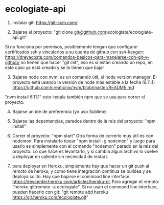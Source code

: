 # ecologiate-api

1) Instalar git:
https://git-scm.com/

2) Bajarse el proyecto:
"git clone git@github.com:ecologiate/ecologiate-api.git"

Si no funciona por permisos, posiblemente tengan que configurar certificados ssh y vincularlos a su cuenta de github con ssh-keygen:
https://dreyacosta.com/comandos-basicos-para-manejarse-con-git-y-github/
no tienen que hacer "git init", eso es si están creando un repo, en este caso ya está creado y se lo tienen que bajar

3) Bajarse node con nvm, es un comando útil, el node version manager. El proyecto está usando la versión de node más estable a la fecha (6.11.1)
https://github.com/creationix/nvm/blob/master/README.md

"nvm install 6.11.1"
esto instala también npm que se usa para correr el proyecto.

4) Bajarse un ide de preferencia (yo uso Sublime)

5) Bajarse las depentencias, parados dentro de la raiz del proyecto:
"npm install"

6) Correr el proyecto:
"npm start"
Otra forma de correrlo muy útil es con nodemon. Para instalarlo tipear "npm install -g nodemon" y luego para usarlo es simplemente con el comando "nodemon" parado en la raiz del proyecto. Lo que hace es levantarlo, y si cambia algun archivo lo vuelve a deployar en caliente sin necesidad de restart.

7) para deployar en Heroku, simplemente hay que hacer un git push al remoto de heroku, y como tiene integración continua se buildea y se deploya solito. Hay que bajarse el command line interface:
https://devcenter.heroku.com/articles/heroku-cli
Para agregar el remoto: "heroku git:remote -a ecologiate".
Si no usan el command line interface, pueden hacerlo con git: "git remote add heroku https://git.heroku.com/ecologiate.git"


